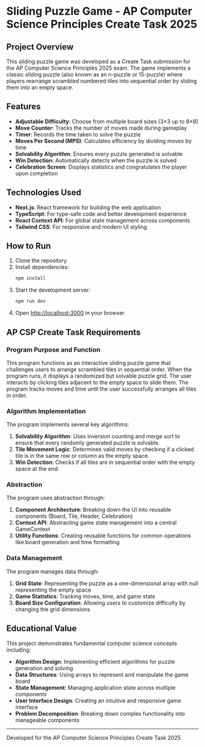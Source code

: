 # Sliding Puzzle Game - AP Computer Science Principles Create Task 2025

## Project Overview

This sliding puzzle game was developed as a Create Task submission for the AP Computer Science Principles 2025 exam. The game implements a classic sliding puzzle (also known as an n-puzzle or 15-puzzle) where players rearrange scrambled numbered tiles into sequential order by sliding them into an empty space.

## Features

- **Adjustable Difficulty**: Choose from multiple board sizes (3×3 up to 8×8)
- **Move Counter**: Tracks the number of moves made during gameplay
- **Timer**: Records the time taken to solve the puzzle
- **Moves Per Second (MPS)**: Calculates efficiency by dividing moves by time
- **Solvability Algorithm**: Ensures every puzzle generated is solvable
- **Win Detection**: Automatically detects when the puzzle is solved
- **Celebration Screen**: Displays statistics and congratulates the player upon completion


## Technologies Used

- **Next.js**: React framework for building the web application
- **TypeScript**: For type-safe code and better development experience
- **React Context API**: For global state management across components
- **Tailwind CSS**: For responsive and modern UI styling

## How to Run

1. Clone the repository
2. Install dependencies:
   ```bash
   npm install
   ```
3. Start the development server:
   ```bash
   npm run dev
   ```
4. Open [http://localhost:3000](http://localhost:3000) in your browser

## AP CSP Create Task Requirements

### Program Purpose and Function
This program functions as an interactive sliding puzzle game that challenges users to arrange scrambled tiles in sequential order. When the program runs, it displays a randomized but solvable puzzle grid. The user interacts by clicking tiles adjacent to the empty space to slide them. The program tracks moves and time until the user successfully arranges all tiles in order.

### Algorithm Implementation
The program implements several key algorithms:

1. **Solvability Algorithm**: Uses inversion counting and merge sort to ensure that every randomly generated puzzle is solvable.
2. **Tile Movement Logic**: Determines valid moves by checking if a clicked tile is in the same row or column as the empty space.
3. **Win Detection**: Checks if all tiles are in sequential order with the empty space at the end.

### Abstraction
The program uses abstraction through:

1. **Component Architecture**: Breaking down the UI into reusable components (Board, Tile, Header, Celebration)
2. **Context API**: Abstracting game state management into a central GameContext
3. **Utility Functions**: Creating reusable functions for common operations like board generation and time formatting

### Data Management
The program manages data through:

1. **Grid State**: Representing the puzzle as a one-dimensional array with null representing the empty space
2. **Game Statistics**: Tracking moves, time, and game state
3. **Board Size Configuration**: Allowing users to customize difficulty by changing the grid dimensions

## Educational Value

This project demonstrates fundamental computer science concepts including:

- **Algorithm Design**: Implementing efficient algorithms for puzzle generation and solving
- **Data Structures**: Using arrays to represent and manipulate the game board
- **State Management**: Managing application state across multiple components
- **User Interface Design**: Creating an intuitive and responsive game interface
- **Problem Decomposition**: Breaking down complex functionality into manageable components
---

Developed for the AP Computer Science Principles Create Task 2025
